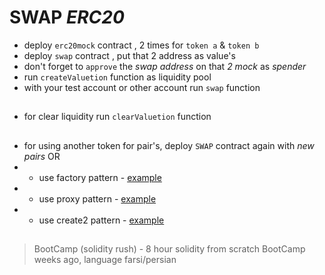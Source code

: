 # SWAP *ERC20*
- deploy `erc20mock` contract , 2 times for `token a` & `token b`
- deploy `swap` contract , put that 2 address as value's
- don't forget to `approve` the *swap address* on that *2 mock* as *spender*
- run `createValuetion` function as liquidity pool
- with your test account or other account run `swap` function
##
- for clear liquidity run `clearValuetion` function
##
- for using another token for pair's, deploy `SWAP` contract again with *new pairs* OR
- - use factory pattern - [example](https://github.com/mosi-sol/live-contracts/tree/main/episode-3) 
- - use proxy pattern - [example](https://github.com/mosi-sol/live-contracts/tree/main/episode-23) 
- - use create2 pattern - [example](https://github.com/mosi-sol/live-contract-s3/tree/main/03-%20Create2)  
##

> BootCamp (solidity rush) - 8 hour solidity from scratch
BootCamp weeks ago, language farsi/persian
